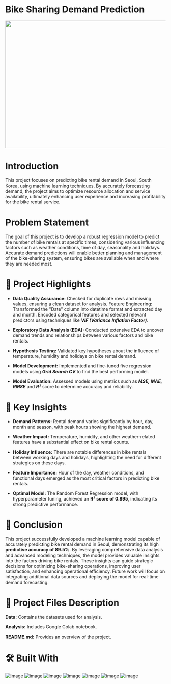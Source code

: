 # Bike Sharing Demand Prediction

<p align="center">
  <img width="560" height="400" src=https://github.com/itsroshan137/Horizontal-Swiper/assets/149718190/0fc2fe1a-aaf6-4171-aa77-b97091d6e409"
<p/>

# Introduction
This project focuses on predicting bike rental demand in Seoul, South Korea, using machine learning techniques. By accurately forecasting demand, the project aims to optimize resource allocation and service availability, ultimately enhancing user experience and increasing profitability for the bike rental service.

# Problem Statement
The goal of this project is to develop a robust regression model to predict the number of bike rentals at specific times, considering various influencing factors such as weather conditions, time of day, seasonality and holidays. Accurate demand predictions will enable better planning and management of the bike-sharing system, ensuring bikes are available when and where they are needed most.

# 📝 Project Highlights

- **Data Quality Assurance:** Checked for duplicate rows and missing values, ensuring a clean dataset for analysis.
Feature Engineering: Transformed the "Date" column into datetime format and extracted day and month. Encoded categorical features and selected relevant predictors using techniques like ***VIF (Variance Inflation Factor)***.

- **Exploratory Data Analysis (EDA):** Conducted extensive EDA to uncover demand trends and relationships between various factors and bike rentals.

- **Hypothesis Testing:** Validated key hypotheses about the influence of temperature, humidity and holidays on bike rental demand.

- **Model Development:** Implemented and fine-tuned five regression models using ***Grid Search CV*** to find the best performing model.

- **Model Evaluation:** Assessed models using metrics such as ***MSE, MAE, RMSE*** and ***R²*** score to determine accuracy and reliability.

# 🔑 Key Insights

- **Demand Patterns:** Rental demand varies significantly by hour, day, month and season, with peak hours showing the highest demand.

- **Weather Impact:** Temperature, humidity, and other weather-related features have a substantial effect on bike rental counts.

- **Holiday Influence:** There are notable differences in bike rentals between working days and holidays, highlighting the need for different strategies on these days.

- **Feature Importance:** Hour of the day, weather conditions, and functional days emerged as the most critical factors in predicting bike rentals.

- **Optimal Model:** The Random Forest Regression model, with hyperparameter tuning, achieved an **R² score of 0.895**, indicating its strong predictive performance.

# 📜 Conclusion

This project successfully developed a machine learning model capable of accurately predicting bike rental demand in Seoul, demonstrating its high **predictive accuracy of 89.5%**. By leveraging comprehensive data analysis and advanced modeling techniques, the model provides valuable insights into the factors driving bike rentals. These insights can guide strategic decisions for optimizing bike-sharing operations, improving user satisfaction, and enhancing operational efficiency. Future work will focus on integrating additional data sources and deploying the model for real-time demand forecasting.

# 💾 Project Files Description

**Data:** Contains the datasets used for analysis.

**Analysis:** Includes Google Colab notebook.

**README.md:** Provides an overview of the project.

# 🛠️ Built With

![image](https://github.com/ShubhPathania/Bike-Sharing-Demand-Prediction/assets/149718190/e689d448-2f9f-49b4-b9f2-5071ae074e78)
![image](https://github.com/ShubhPathania/Bike-Sharing-Demand-Prediction/assets/149718190/9ebacff9-c509-40a1-8934-d0f9e5d9c45a)
![image](https://github.com/ShubhPathania/Bike-Sharing-Demand-Prediction/assets/149718190/1b0244d8-6951-4a39-96a8-79f9d9c563cd)
![image](https://github.com/ShubhPathania/Bike-Sharing-Demand-Prediction/assets/149718190/7927a88c-33a9-4043-9114-1cf2f4c9065f)
![image](https://github.com/ShubhPathania/Bike-Sharing-Demand-Prediction/assets/149718190/4048a336-dde2-432a-8aa8-a82f827eb7da)
![image](https://github.com/ShubhPathania/Bike-Sharing-Demand-Prediction/assets/149718190/147663e0-f428-467a-be15-ed06ca4f1986)
![image](https://github.com/ShubhPathania/Bike-Sharing-Demand-Prediction/assets/149718190/fb4c872b-0202-413b-a888-add348c2087e)
